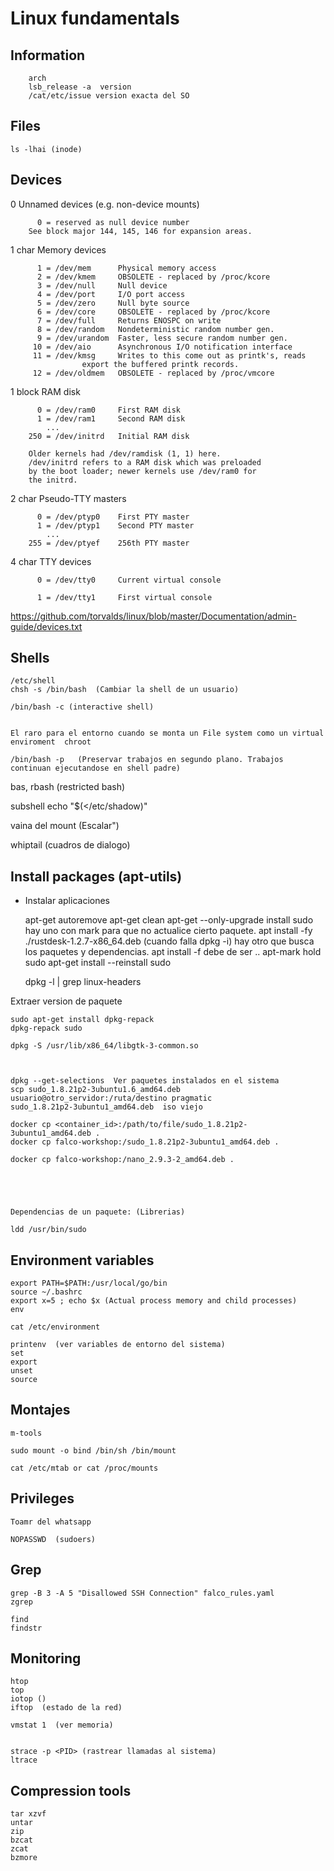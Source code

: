 # Linux fundamentals





## Information

        arch
        lsb_release -a  version
        /cat/etc/issue version exacta del SO


## Files

    ls -lhai (inode)




## Devices

   0    Unnamed devices (e.g. non-device mounts)

		  0 = reserved as null device number
		See block major 144, 145, 146 for expansion areas.

   1 char	Memory devices

		  1 = /dev/mem		Physical memory access
		  2 = /dev/kmem		OBSOLETE - replaced by /proc/kcore
		  3 = /dev/null		Null device
		  4 = /dev/port		I/O port access
		  5 = /dev/zero		Null byte source
		  6 = /dev/core		OBSOLETE - replaced by /proc/kcore
		  7 = /dev/full		Returns ENOSPC on write
		  8 = /dev/random	Nondeterministic random number gen.
		  9 = /dev/urandom	Faster, less secure random number gen.
		 10 = /dev/aio		Asynchronous I/O notification interface
		 11 = /dev/kmsg		Writes to this come out as printk's, reads
					export the buffered printk records.
		 12 = /dev/oldmem	OBSOLETE - replaced by /proc/vmcore

   1 block	RAM disk

		  0 = /dev/ram0		First RAM disk
		  1 = /dev/ram1		Second RAM disk
		    ...
		250 = /dev/initrd	Initial RAM disk

		Older kernels had /dev/ramdisk (1, 1) here.
		/dev/initrd refers to a RAM disk which was preloaded
		by the boot loader; newer kernels use /dev/ram0 for
		the initrd.

   2 char	Pseudo-TTY masters

		  0 = /dev/ptyp0	First PTY master
		  1 = /dev/ptyp1	Second PTY master
		    ...
		255 = /dev/ptyef	256th PTY master

   4 char	TTY devices

		  0 = /dev/tty0		Current virtual console

		  1 = /dev/tty1		First virtual console



https://github.com/torvalds/linux/blob/master/Documentation/admin-guide/devices.txt

## Shells

    /etc/shell
    chsh -s /bin/bash  (Cambiar la shell de un usuario)

    /bin/bash -c (interactive shell)
  

    El raro para el entorno cuando se monta un File system como un virtual enviroment  chroot

    /bin/bash -p   (Preservar trabajos en segundo plano. Trabajos continuan ejecutandose en shell padre)

bas, rbash (restricted bash)

subshell echo "$(</etc/shadow)"


vaina del mount (Escalar")


whiptail  (cuadros de dialogo)


## Install packages (apt-utils)

- Instalar aplicaciones

    apt-get autoremove
    apt-get clean
    apt-get --only-upgrade install sudo
    hay uno con mark para que no actualice cierto paquete.
    apt install -fy ./rustdesk-1.2.7-x86_64.deb (cuando falla dpkg -i)
    hay otro que busca los paquetes y dependencias. 
    apt install -f debe de ser ..
    apt-mark hold sudo
    apt-get install --reinstall sudo

    dpkg -l | grep linux-headers


Extraer version de paquete

    sudo apt-get install dpkg-repack
    dpkg-repack sudo

    dpkg -S /usr/lib/x86_64/libgtk-3-common.so



    dpkg --get-selections  Ver paquetes instalados en el sistema
    scp sudo_1.8.21p2-3ubuntu1.6_amd64.deb usuario@otro_servidor:/ruta/destino pragmatic 
    sudo_1.8.21p2-3ubuntu1_amd64.deb  iso viejo

    docker cp <container_id>:/path/to/file/sudo_1.8.21p2-3ubuntu1_amd64.deb .
    docker cp falco-workshop:/sudo_1.8.21p2-3ubuntu1_amd64.deb .

    docker cp falco-workshop:/nano_2.9.3-2_amd64.deb .
    

    


    Dependencias de un paquete: (Librerias)

    ldd /usr/bin/sudo


## Environment variables

    export PATH=$PATH:/usr/local/go/bin
    source ~/.bashrc
    export x=5 ; echo $x (Actual process memory and child processes)
    env

    cat /etc/environment

    printenv  (ver variables de entorno del sistema)
    set
    export
    unset
    source


    
## Montajes

    m-tools

    sudo mount -o bind /bin/sh /bin/mount

    cat /etc/mtab or cat /proc/mounts


## Privileges

    Toamr del whatsapp

    NOPASSWD  (sudoers)

## Grep

    grep -B 3 -A 5 "Disallowed SSH Connection" falco_rules.yaml
    zgrep

    find
    findstr


## Monitoring


    htop
    top
    iotop ()
    iftop  (estado de la red)

    vmstat 1  (ver memoria)


    strace -p <PID> (rastrear llamadas al sistema)
    ltrace
 

## Compression tools


    tar xzvf
    untar
    zip 
    bzcat
    zcat
    bzmore